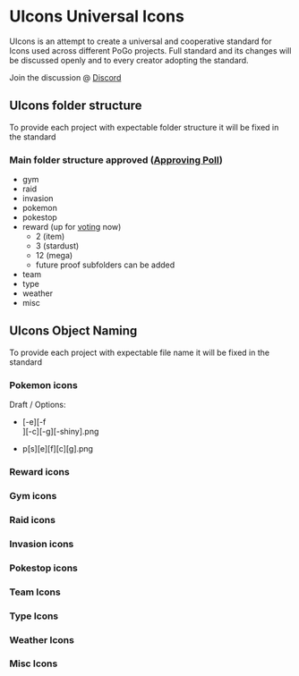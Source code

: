 # UIcons Universal Icons

UIcons is an attempt to create a universal and cooperative standard for Icons used across different PoGo projects. Full standard and its changes will be discussed openly and to every creator adopting the standard.

Join the discussion @ [Discord](https://discord.gg/cG8JwrJB6Z)

## UIcons folder structure

To provide each project with expectable folder structure it will be fixed in the standard 

### Main folder structure approved ([Approving Poll](https://discord.com/channels/795728654566817812/795778114139586590/796050026689855538))

- gym
- raid
- invasion
- pokemon
- pokestop
- reward  (up for [voting](https://discord.com/channels/795728654566817812/795778114139586590/796468427228315648) now)
  - 2 (item)
  - 3 (stardust)
  - 12 (mega)
  - future proof subfolders can be added
- team
- type
- weather
- misc

## UIcons Object Naming

To provide each project with expectable file name it will be fixed in the standard 

### Pokemon icons
Draft / Options:
  - <pokemon id>[-e<temp evolution id>][-f<form id>][-c<costume id>][-g<gender id>][-shiny].png
  - p<pokemon id>[s][e<temp evolution id>][f<form id>][c<costume id>][g<gender id>].png
  

### Reward icons

### Gym icons

### Raid icons

### Invasion icons

### Pokestop icons

### Team Icons

### Type Icons

### Weather Icons

### Misc Icons
